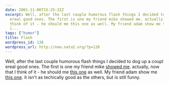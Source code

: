 ```yaml
---
date: 2001-11-06T15:25:32Z
excerpt: Well, after the last couple humorous flash things I decided to dog up a coupl
  ereal good ones. The first is one my friend mike showed me. actually, now that I
  think of it - he should me this one as well. My friend adam show me this one. it
  i...
tags: ["humor"]
title: Flash
wordpress_id: 126
wordpress_url: http://new.nata2.org/?p=126
---
```


Well, after the last couple humorous flash things I decided to dog up a coupl ereal good ones. The first is one my friend mike <a href="http://www.donniedarko.com">showed me</a>. actually, now that I think of it - he should me <a href="http://www.requiemforadream.com">this one</a> as well. My friend adam show me <a href="http://stuff.shell-provider.net/binbash/swf/dengdeng.swf">this one</a>. it isn't as techically good as the others, but is still funny.


